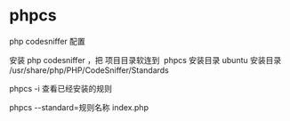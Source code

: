 # phpcs
php codesniffer  配置

安装 php codesniffer ，把 项目目录软连到  phpcs 安装目录
ubuntu 安装目录 /usr/share/php/PHP/CodeSniffer/Standards

phpcs -i 查看已经安装的规则

phpcs --standard=规则名称 index.php
